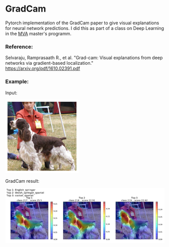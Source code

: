 # GradCam
Pytorch implementation of the GradCam paper to give visual explanations for neural network predictions. I did this as part of a class on Deep Learning in the [MVA](https://www.master-mva.com/) master's programm.

### Reference: 
Selvaraju, Ramprasaath R., et al. "Grad-cam: Visual explanations from deep networks via gradient-based localization." https://arxiv.org/pdf/1610.02391.pdf


### Example:
Input:

![Example input](example1_in.png)

GradCam result:

![Example output](example1_result.png)
